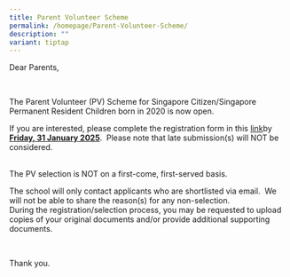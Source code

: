 ```yaml
---
title: Parent Volunteer Scheme
permalink: /homepage/Parent-Volunteer-Scheme/
description: ""
variant: tiptap
---
```

<p>Dear Parents,</p>
<p>&nbsp;</p>
<p>The Parent Volunteer (PV) Scheme for Singapore Citizen/Singapore Permanent
Resident Children born in 2020 is now open.</p>
<p>If you are interested, please complete the registration form in this
<a href="https://go.gov.sg/rvps-pv-2025" rel="noopener noreferrer nofollow" target="_blank">link</a>by <strong><u>Friday, 31 January 2025</u></strong>.&nbsp; Please
note that late submission(s) will NOT be considered.</p>
<p>
<br>The PV selection is NOT on a first-come, first-served basis.&nbsp;</p>
<p>The school will only contact applicants who are shortlisted via email.&nbsp;
We will not be able to share the reason(s) for any non-selection.
<br>During the registration/selection process, you&nbsp;may be requested to
upload copies of your original documents and/or provide additional supporting
documents.</p>
<p>&nbsp;</p>
<p>Thank you.</p>